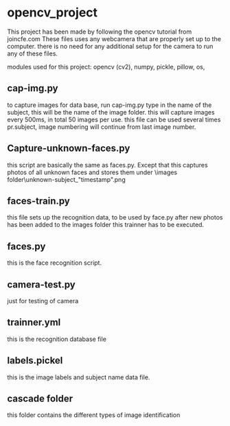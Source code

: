 # opencv_project

This project has been made by following the opencv tutorial from joincfe.com
These files uses any webcamera that are properly set up to the computer.
there is no need for any additional setup for the camera to run any of these files.



modules used for this project:
opencv (cv2),
numpy,
pickle,
pillow,
os,



## cap-img.py

to capture images for data base, run cap-img.py
type in the name of the subject, this will be the name of the image folder.
this will capture images every 500ms, in total 50 images per use.
this file can be used several times pr.subject, image numbering will continue from last image number. 


## Capture-unknown-faces.py

this script are basically the same as faces.py. Except that this captures photos of all unknown faces and stores them under \images folder\unknown-subject_"timestamp".png 



## faces-train.py

this file sets up the recognition data, to be used by face.py
after new photos has been added to the images folder this trainner has to be executed.


## faces.py

this is the face recognition script.

## camera-test.py

just for testing of camera


## trainner.yml

this is the recognition database file

## labels.pickel

this is the image labels and subject name data file.

## cascade folder

this folder contains the different types of image identification